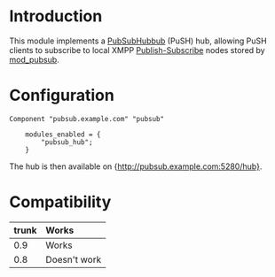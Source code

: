 # Introduction #

This module implements a
[PubSubHubbub](http://pubsubhubbub.googlecode.com/svn/trunk/pubsubhubbub-core-0.3.html)
(PuSH) hub, allowing PuSH clients to subscribe to local XMPP
[Publish-Subscribe](http://xmpp.org/extensions/xep-0060.html) nodes stored by
[mod\_pubsub](http://prosody.im/doc/modules/mod_pubsub).

# Configuration #

```
Component "pubsub.example.com" "pubsub"

	modules_enabled = {
		"pubsub_hub";
	}

```

The hub is then available on {http://pubsub.example.com:5280/hub}.

# Compatibility #

|trunk|Works|
|:----|:----|
|0.9  |Works|
|0.8  |Doesn't work|